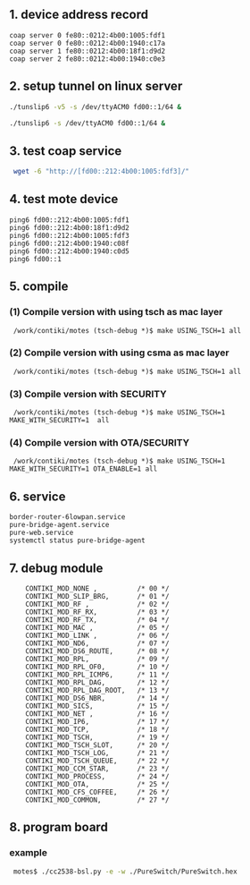 ## 1. device address record
``` 
coap server 0 fe80::0212:4b00:1005:fdf1
coap server 0 fe80::0212:4b00:1940:c17a
coap server 1 fe80::0212:4b00:18f1:d9d2
coap server 2 fe80::0212:4b00:1940:c0e3
``` 
## 2. setup tunnel on linux server
```bash
./tunslip6 -v5 -s /dev/ttyACM0 fd00::1/64 &
```

```bash
./tunslip6 -s /dev/ttyACM0 fd00::1/64 & 
```   

## 3. test coap service
```bash
 wget -6 "http://[fd00::212:4b00:1005:fdf3]/" 
 ```

## 4. test mote device

``` 
ping6 fd00::212:4b00:1005:fdf1
ping6 fd00::212:4b00:18f1:d9d2
ping6 fd00::212:4b00:1005:fdf3
ping6 fd00::212:4b00:1940:c08f
ping6 fd00::212:4b00:1940:c0d5
ping6 fd00::1  
``` 
## 5. compile

### (1) Compile version with using tsch as mac layer

``` /work/contiki/motes (tsch-debug *)$ make USING_TSCH=1 all``` 

### (2) Compile version with using csma as mac layer

``` /work/contiki/motes (tsch-debug *)$ make USING_TSCH=1 all``` 

### (3) Compile version with SECURITY
``` /work/contiki/motes (tsch-debug *)$ make USING_TSCH=1 MAKE_WITH_SECURITY=1  all``` 

### (4) Compile version with OTA/SECURITY
``` /work/contiki/motes (tsch-debug *)$ make USING_TSCH=1 MAKE_WITH_SECURITY=1 OTA_ENABLE=1 all``` 

## 6. service
``` 
border-router-6lowpan.service
pure-bridge-agent.service
pure-web.service
systemctl status pure-bridge-agent
``` 
## 7. debug module

``` 
	CONTIKI_MOD_NONE ,			/* 00 */
	CONTIKI_MOD_SLIP_BRG,		/* 01 */
	CONTIKI_MOD_RF ,			/* 02 */
	CONTIKI_MOD_RF_RX,			/* 03 */
	CONTIKI_MOD_RF_TX,			/* 04 */
	CONTIKI_MOD_MAC ,			/* 05 */	
	CONTIKI_MOD_LINK ,			/* 06 */	
	CONTIKI_MOD_ND6,			/* 07 */
	CONTIKI_MOD_DS6_ROUTE,		/* 08 */		
	CONTIKI_MOD_RPL,			/* 09 */
	CONTIKI_MOD_RPL_OF0,		/* 10 */
	CONTIKI_MOD_RPL_ICMP6,		/* 11 */
	CONTIKI_MOD_RPL_DAG,		/* 12 */
	CONTIKI_MOD_RPL_DAG_ROOT,	/* 13 */
	CONTIKI_MOD_DS6_NBR,		/* 14 */
	CONTIKI_MOD_SICS,			/* 15 */
	CONTIKI_MOD_NET ,			/* 16 */
	CONTIKI_MOD_IP6,			/* 17 */
	CONTIKI_MOD_TCP,			/* 18 */
	CONTIKI_MOD_TSCH,			/* 19 */
	CONTIKI_MOD_TSCH_SLOT,		/* 20 */
	CONTIKI_MOD_TSCH_LOG,		/* 21 */
	CONTIKI_MOD_TSCH_QUEUE,		/* 22 */
	CONTIKI_MOD_CCM_STAR,		/* 23 */
	CONTIKI_MOD_PROCESS,		/* 24 */
	CONTIKI_MOD_OTA,			/* 25 */
	CONTIKI_MOD_CFS_COFFEE,		/* 26 */
	CONTIKI_MOD_COMMON,			/* 27 */
``` 

## 8. program board
### example
```bash
 motes$ ./cc2538-bsl.py -e -w ./PureSwitch/PureSwitch.hex 
 ```